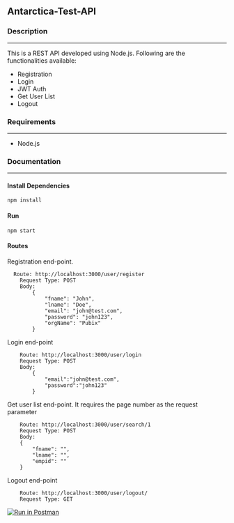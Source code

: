 ## Antarctica-Test-API


### Description
----
This is a REST API developed using Node.js. Following are the functionalities available:

* Registration
* Login
* JWT Auth
* Get User List
* Logout 


### Requirements
----
* Node.js

### Documentation
----

#### Install Dependencies
```
npm install
```

#### Run
```
npm start
```

#### Routes

Registration end-point.
```
  Route: http://localhost:3000/user/register
    Request Type: POST
    Body:
        {
            "fname": "John",
            "lname": "Doe",
            "email": "john@test.com",
            "password": "john123",
            "orgName": "Pubix"
        }
```

Login end-point
```
    Route: http://localhost:3000/user/login
    Request Type: POST
    Body:
        {
            "email":"john@test.com",
            "password":"john123"
        }
```

Get user list end-point. It requires the page number as the request parameter
```
    Route: http://localhost:3000/user/search/1
    Request Type: POST
    Body:
    {
        "fname": "",
        "lname": "",
        "empid": ""
    }
```

Logout end-point
```
    Route: http://localhost:3000/user/logout/
    Request Type: GET
```
[![Run in Postman](https://run.pstmn.io/button.svg)](https://app.getpostman.com/run-collection/8a14f1e8f5afc5ce8cad)